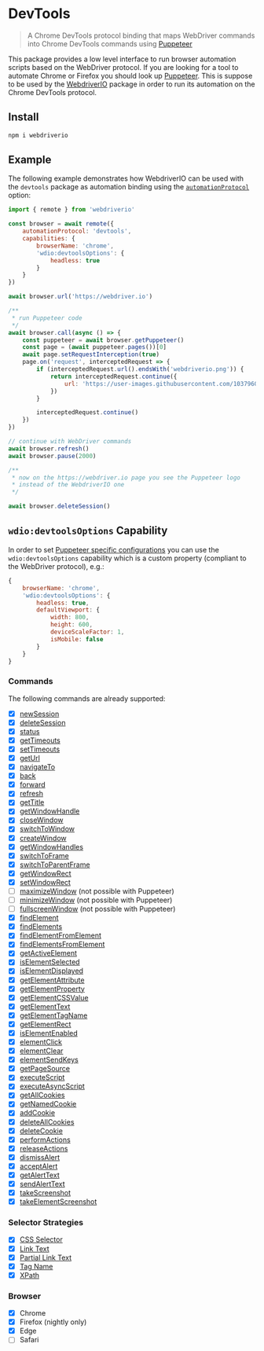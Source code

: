DevTools
========

> A Chrome DevTools protocol binding that maps WebDriver commands into Chrome DevTools commands using [Puppeteer](https://www.npmjs.com/package/puppeteer)

This package provides a low level interface to run browser automation scripts based on the WebDriver protocol. If you are looking for a tool to automate Chrome or Firefox you should look up [Puppeteer](https://www.npmjs.com/package/puppeteer). This is suppose to be used by the [WebdriverIO](https://webdriver.io/) package in order to run its automation on the Chrome DevTools protocol.

## Install

```sh
npm i webdriverio
```

## Example

The following example demonstrates how WebdriverIO can be used with the `devtools` package as automation binding using the [`automationProtocol`](https://webdriver.io/docs/options#automationProtocol) option:

```js
import { remote } from 'webdriverio'

const browser = await remote({
    automationProtocol: 'devtools',
    capabilities: {
        browserName: 'chrome',
        'wdio:devtoolsOptions': {
            headless: true
        }
    }
})

await browser.url('https://webdriver.io')

/**
 * run Puppeteer code
 */
await browser.call(async () => {
    const puppeteer = await browser.getPuppeteer()
    const page = (await puppeteer.pages())[0]
    await page.setRequestInterception(true)
    page.on('request', interceptedRequest => {
        if (interceptedRequest.url().endsWith('webdriverio.png')) {
            return interceptedRequest.continue({
                url: 'https://user-images.githubusercontent.com/10379601/29446482-04f7036a-841f-11e7-9872-91d1fc2ea683.png'
            })
        }

        interceptedRequest.continue()
    })
})

// continue with WebDriver commands
await browser.refresh()
await browser.pause(2000)

/**
 * now on the https://webdriver.io page you see the Puppeteer logo
 * instead of the WebdriverIO one
 */

await browser.deleteSession()
```

## `wdio:devtoolsOptions` Capability

In order to set [Puppeteer specific configurations](https://pptr.dev/#?product=Puppeteer&version=v5.5.0&show=api-puppeteerlaunchoptions) you can use the `wdio:devtoolsOptions` capability which is a custom property (compliant to the WebDriver protocol), e.g.:

```js
{
    browserName: 'chrome',
    'wdio:devtoolsOptions': {
        headless: true,
        defaultViewport: {
            width: 800,
            height: 600,
            deviceScaleFactor: 1,
            isMobile: false
        }
    }
}
```

### Commands

The following commands are already supported:

- [x] [newSession](https://w3c.github.io/webdriver/#new-session)
- [x] [deleteSession](https://w3c.github.io/webdriver/#delete-session)
- [x] [status](https://w3c.github.io/webdriver/#status)
- [x] [getTimeouts](https://w3c.github.io/webdriver/#get-timeouts)
- [x] [setTimeouts](https://w3c.github.io/webdriver/#set-timeouts)
- [x] [getUrl](https://w3c.github.io/webdriver/#get-current-url)
- [x] [navigateTo](https://w3c.github.io/webdriver/#navigate-to)
- [x] [back](https://w3c.github.io/webdriver/#back)
- [x] [forward](https://w3c.github.io/webdriver/#forward)
- [x] [refresh](https://w3c.github.io/webdriver/#refresh)
- [x] [getTitle](https://w3c.github.io/webdriver/#get-title)
- [x] [getWindowHandle](https://w3c.github.io/webdriver/#get-window-handle)
- [x] [closeWindow](https://w3c.github.io/webdriver/#close-window)
- [x] [switchToWindow](https://w3c.github.io/webdriver/#switch-to-window)
- [x] [createWindow](https://w3c.github.io/webdriver/#new-window)
- [x] [getWindowHandles](https://w3c.github.io/webdriver/#get-window-handles)
- [x] [switchToFrame](https://w3c.github.io/webdriver/#switch-to-frame)
- [x] [switchToParentFrame](https://w3c.github.io/webdriver/#switch-to-parent-frame)
- [x] [getWindowRect](https://w3c.github.io/webdriver/#get-window-rect)
- [x] [setWindowRect](https://w3c.github.io/webdriver/#set-window-rect)
- [ ] [maximizeWindow](https://w3c.github.io/webdriver/#maximize-window) (not possible with Puppeteer)
- [ ] [minimizeWindow](https://w3c.github.io/webdriver/#minimize-window) (not possible with Puppeteer)
- [ ] [fullscreenWindow](https://w3c.github.io/webdriver/#fullscreen-window) (not possible with Puppeteer)
- [x] [findElement](https://w3c.github.io/webdriver/#find-element)
- [x] [findElements](https://w3c.github.io/webdriver/#find-elements)
- [x] [findElementFromElement](https://w3c.github.io/webdriver/#find-element-from-element)
- [x] [findElementsFromElement](https://w3c.github.io/webdriver/#find-elements-from-element)
- [x] [getActiveElement](https://w3c.github.io/webdriver/#get-active-element)
- [x] [isElementSelected](https://w3c.github.io/webdriver/#is-element-selected)
- [x] [isElementDisplayed](https://w3c.github.io/webdriver/#element-displayedness)
- [x] [getElementAttribute](https://w3c.github.io/webdriver/#get-element-attribute)
- [x] [getElementProperty](https://w3c.github.io/webdriver/#get-element-property)
- [x] [getElementCSSValue](https://w3c.github.io/webdriver/#get-element-css-value)
- [x] [getElementText](https://w3c.github.io/webdriver/#get-element-text)
- [x] [getElementTagName](https://w3c.github.io/webdriver/#get-element-tag-name)
- [x] [getElementRect](https://w3c.github.io/webdriver/#get-element-rect)
- [x] [isElementEnabled](https://w3c.github.io/webdriver/#is-element-enabled)
- [x] [elementClick](https://w3c.github.io/webdriver/#element-click)
- [x] [elementClear](https://w3c.github.io/webdriver/#element-clear)
- [x] [elementSendKeys](https://w3c.github.io/webdriver/#element-send-keys)
- [x] [getPageSource](https://w3c.github.io/webdriver/#get-page-source)
- [x] [executeScript](https://w3c.github.io/webdriver/#execute-script)
- [x] [executeAsyncScript](https://w3c.github.io/webdriver/#execute-async-script)
- [x] [getAllCookies](https://w3c.github.io/webdriver/#get-all-cookies)
- [x] [getNamedCookie](https://w3c.github.io/webdriver/#get-named-cookie)
- [x] [addCookie](https://w3c.github.io/webdriver/#add-cookie)
- [x] [deleteAllCookies](https://w3c.github.io/webdriver/#delete-all-cookies)
- [x] [deleteCookie](https://w3c.github.io/webdriver/#delete-cookie)
- [x] [performActions](https://w3c.github.io/webdriver/#perform-actions)
- [x] [releaseActions](https://w3c.github.io/webdriver/#release-actions)
- [x] [dismissAlert](https://w3c.github.io/webdriver/#dismiss-alert)
- [x] [acceptAlert](https://w3c.github.io/webdriver/#accept-alert)
- [x] [getAlertText](https://w3c.github.io/webdriver/#get-alert-text)
- [x] [sendAlertText](https://w3c.github.io/webdriver/#send-alert-text)
- [x] [takeScreenshot](https://w3c.github.io/webdriver/#take-screenshot)
- [x] [takeElementScreenshot](https://w3c.github.io/webdriver/#take-element-screenshot)

### Selector Strategies

- [x] [CSS Selector](https://w3c.github.io/webdriver/#css-selectors)
- [x] [Link Text](https://w3c.github.io/webdriver/#partial-link-text)
- [x] [Partial Link Text](https://w3c.github.io/webdriver/#partial-link-text)
- [x] [Tag Name](https://w3c.github.io/webdriver/#tag-name)
- [x] [XPath](https://w3c.github.io/webdriver/#xpath)

### Browser

- [x] Chrome
- [x] Firefox (nightly only)
- [x] Edge
- [ ] Safari
